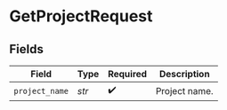 # GetProjectRequest


## Fields

| Field              | Type               | Required           | Description        |
| ------------------ | ------------------ | ------------------ | ------------------ |
| `project_name`     | *str*              | :heavy_check_mark: | Project name.      |